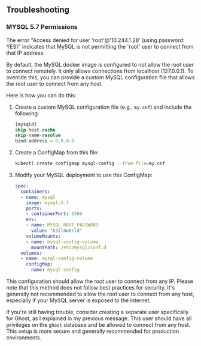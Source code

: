 ## Troubleshooting 

### MYSQL 5.7 Permissions


The error "Access denied for user 'root'@'10.244.1.28' (using password: YES)" indicates that MySQL is not permitting the 'root' user to connect from that IP address.

By default, the MySQL docker image is configured to not allow the root user to connect remotely. It only allows connections from localhost (127.0.0.1). To override this, you can provide a custom MySQL configuration file that allows the root user to connect from any host.

Here is how you can do this:

1. Create a custom MySQL configuration file (e.g., `my.cnf`) and include the following:

   ```sql
   [mysqld]
   skip-host-cache
   skip-name-resolve
   bind-address = 0.0.0.0
   ```

2. Create a ConfigMap from this file:

   ```bash
   kubectl create configmap mysql-config --from-file=my.cnf
   ```

3. Modify your MySQL deployment to use this ConfigMap:

   ```yaml
   spec:
     containers:
     - name: mysql
       image: mysql:5.7
       ports:
       - containerPort: 3306
       env:
       - name: MYSQL_ROOT_PASSWORD
         value: "h3ll0w0rld"
       volumeMounts:
       - name: mysql-config-volume
         mountPath: /etc/mysql/conf.d
     volumes:
     - name: mysql-config-volume
       configMap:
         name: mysql-config
   ```

This configuration should allow the root user to connect from any IP. Please note that this method does not follow best practices for security. It's generally not recommended to allow the root user to connect from any host, especially if your MySQL server is exposed to the internet.

If you're still having trouble, consider creating a separate user specifically for Ghost, as I explained in my previous message. This user should have all privileges on the `ghost` database and be allowed to connect from any host. This setup is more secure and generally recommended for production environments.